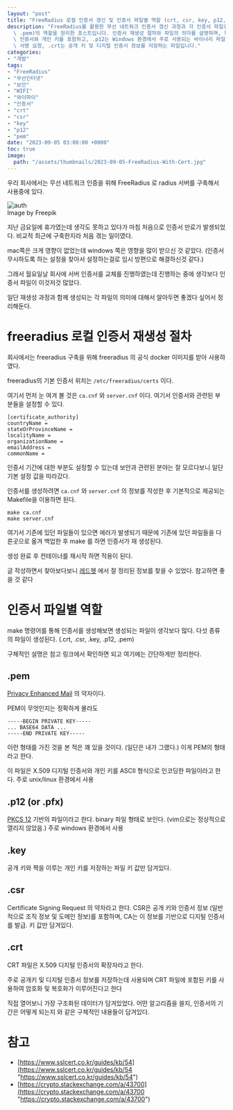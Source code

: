 ```yaml
---
layout: "post"
title: "FreeRadius 로컬 인증서 갱신 및 인증서 파일별 역할 (crt, csr, key, p12, pem)"
description: "FreeRadius를 활용한 무선 네트워크 인증서 갱신 과정과 각 인증서 파일(.crt, .csr, .key, .p12,\
  \ .pem)의 역할을 정리한 포스트입니다. 인증서 재생성 절차와 파일의 의미를 설명하며, 특히 .pem은 ASCII 형식의 X.509 디지털\
  \ 인증서와 개인 키를 포함하고, .p12는 Windows 환경에서 주로 사용되는 바이너리 파일입니다. .key는 개인 키, .csr은 인증서\
  \ 서명 요청, .crt는 공개 키 및 디지털 인증서 정보를 저장하는 파일입니다."
categories:
- "개발"
tags:
- "FreeRadius"
- "무선인터넷"
- "보안"
- "WIFI"
- "와이파이"
- "인증서"
- "crt"
- "csr"
- "key"
- "p12"
- "pem"
date: "2023-09-05 03:00:00 +0000"
toc: true
image:
  path: "/assets/thumbnails/2023-09-05-FreeRadius-With-Cert.jpg"
---
```


우리 회사에서는 무선 네트워크 인증을 위해 FreeRadius 로 radius 서버를 구축해서 사용중에 있다.

![auth](/assets/images/2023-09-05-FreeRadius-With-Cert/image1.jpg)  
Image by Freepik

지난 금요일에 휴가였는데
생각도 못하고 있다가 마침 처음으로 인증서 만료가 발생되었다.
비교적 최근에 구축한지라 처음 겪는 일이였다.

mac쪽은 크게 영향이 없었는데 windows 쪽은 영향을 많이 받으신 것 같았다.
(인증서 무시하도록 하는 설정을 찾아서 설정하는걸로 임시 방편으로 해결하신것 같다.)

그래서 월요일날 회사에 서버 인증서를 교체를 진행하였는데
진행하는 중에 생각보다 인증서 파일이 이것저것 많았다.

일단 재생성 과정과 함께 생성되는 각 파일의 의미에 대해서 알아두면 좋겠다 싶어서 정리해둔다.

# freeradius 로컬 인증서 재생성 절차
회사에서는 freeradius 구축을 위해 freeradius 의 공식 docker 이미지를 받아 사용하였다.

freeradius의 기본 인증서 위치는 `/etc/freeradius/certs` 이다.

여기서 먼저 눈 여겨 볼 것은
`ca.cnf` 와 `server.cnf` 이다.
여기서 인증서와 관련된 부분들을 설정할 수 있다.

```
[certificate_authority]
countryName =
stateOrProvinceName =
localityName =
organizationName =
emailAddress =
commonName =
```

인증서 기간에 대한 부분도 설정할 수 있는데
보안과 관련된 분야는 잘 모르다보니 일단 기본 설정 값을 따라갔다.

인증서를 생성하려면 `ca.cnf` 와 `server.cnf` 의 정보를 작성한 후
기본적으로 제공되는 Makefile을 이용하면 된다.
```
make ca.cnf
make server.cnf
```

여기서 기존에 있던 파일들이 있으면 에러가 발생되기 때문에 기존에 있던 파일들을 다른곳으로 옮겨 백업한 후 make 를 하면 인증서가 재 생성된다.

생성 완료 후 컨테이너를 재시작 하면 적용이 된다.

글 작성하면서 찾아보다보니 [레드헷](https://access.redhat.com/documentation/ko-kr/red_hat_enterprise_linux/9/html/configuring_and_managing_networking/proc_creating-a-set-of-certificates-on-a-freeradius-server-for-testing-purposes_assembly_setting-up-an-802-1x-network-authentication-service-for-lan-clients-using-hostapd-with-freeradius-backend "레드헷") 에서 잘 정리된 정보를 찾을 수 있었다.
참고하면 좋을 것 같다


# 인증서 파일별 역할
make 명령어를 통해 인증서를 생성해보면 생성되는 파일이 생각보다 많다. 다섯 종류의 파일이 생성된다. (.crt, .csr, .key, .p12, .pem)

구체적인 설명은 참고 링크에서 확인하면 되고
여기에는 간단하게만 정리한다.

## .pem
[Privacy Enhanced Mail](https://en.wikipedia.org/wiki/Privacy-Enhanced_Mail "Privacy Enhanced Mail") 의 약자이다.

PEM이 무엇인지는 정확하게 몰라도
```
-----BEGIN PRIVATE KEY-----
... BASE64 DATA ...
-----END PRIVATE KEY-----
```
이런 형태를 가진 것을 본 적은 꽤 있을 것이다. (일단은 내가 그랬다.)
이게 PEM의 형태라고 한다.

이 파일은 X.509 디지털 인증서와 개인 키를 ASCII 형식으로 인코딩한 파일이라고 한다.
주로 unix/linux 환경에서 사용

## .p12 (or .pfx)
[PKCS 12](https://en.wikipedia.org/wiki/PKCS_12 "PKCS 12") 기반의 파일이라고 한다.
binary 파일 형태로 보인다. (vim으로는 정상적으로 열리지 않았음.)
주로 windows 환경에서 사용

## .key
공개 키와 짝을 이루는 개인 키를 저장하는 파일
키 값만 담겨있다.

## .csr
Certificate Signing Request 의 약자라고 한다.
CSR은 공개 키와 인증서 정보 (일반적으로 조직 정보 및 도메인 정보)를 포함하며, CA는 이 정보를 기반으로 디지털 인증서를 발급.
키 값만 담겨있다.

## .crt
CRT 파일은 X.509 디지털 인증서의 확장자라고 한다.

주로 공개키 및 디지털 인증서 정보를 저장하는데 사용되며
CRT 파일에 포함된 키를 사용하여 암호화 및 복호화가 이루어진다고 한다

직접 열어보니 가장 구조화된 데이터가 담겨있었다.
어떤 알고리즘을 쓸지, 인증서의 기간은 어떻게 되는지 와 같은 구체적인 내용들이 담겨있다.

# 참고
- [https://www.sslcert.co.kr/guides/kb/54](https://www.sslcert.co.kr/guides/kb/54 "https://www.sslcert.co.kr/guides/kb/54")
- [https://crypto.stackexchange.com/a/43700](https://crypto.stackexchange.com/a/43700 "https://crypto.stackexchange.com/a/43700")
